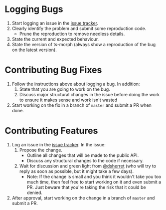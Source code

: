 ﻿# Logging Bugs

1. Start logging an issue in the [issue tracker](https://github.com/dsherret/ts-morph/issues).
1. Clearly identify the problem and submit some reproduction code.
    * Prune the reproduction to remove needless details.
1. State the current and expected behaviour.
1. State the version of ts-morph (always show a reproduction of the bug on the latest version).

# Contributing Bug Fixes

1. Follow the instructions above about logging a bug. In addition:
    1. State that you are going to work on the bug.
    1. Discuss major structural changes in the issue before doing the work to ensure it makes sense and work isn't wasted
1. Start working on the fix in a branch of `master` and submit a PR when done.

# Contributing Features

1. Log an issue in the [issue tracker](https://github.com/dsherret/ts-morph/issues). In the issue:
    1. Propose the change.
        * Outline all changes that will be made to the public API.
        * Discuss any structural changes to the code if necessary.
    1. Wait for discussion and green light from [@dsherret](https://github.com/dsherret) (who will try to reply as soon as possible, but it might take a few days).
        * Note: If the change is small and you think it wouldn't take you too much time, then feel free to start working on it and even submit a PR. Just beware that you're taking the risk that it could be denied.
1. After approval, start working on the change in a branch of `master` and submit a PR.
